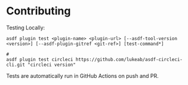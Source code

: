 # Contributing

Testing Locally:

```shell
asdf plugin test <plugin-name> <plugin-url> [--asdf-tool-version <version>] [--asdf-plugin-gitref <git-ref>] [test-command*]

#
asdf plugin test circleci https://github.com/lukeab/asdf-circleci-cli.git "circleci version"
```

Tests are automatically run in GitHub Actions on push and PR.

